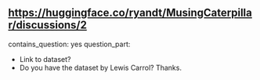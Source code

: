 ## https://huggingface.co/ryandt/MusingCaterpillar/discussions/2

contains_question: yes
question_part: 
- Link to dataset?
- Do you have the dataset by Lewis Carrol? Thanks.